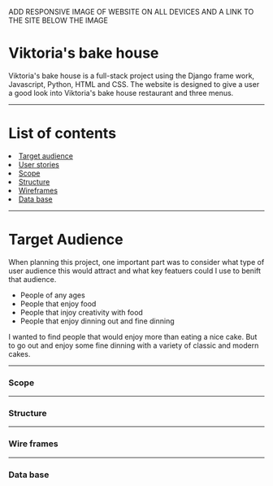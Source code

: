 
ADD RESPONSIVE IMAGE OF WEBSITE ON ALL DEVICES AND A LINK TO THE SITE BELOW THE IMAGE

# Viktoria's bake house 

Viktoria's bake house is a full-stack project using the Django frame work, Javascript, Python, HTML and CSS. The website is designed to give a user a good look into Viktoria's bake house restaurant and three menus. 

---

# List of contents

<li><a href="#target-audience">Target audience</a></li>
<li><a href="#user-stories">User stories</a></li>
<li><a href="#scope">Scope</a></li>
<li><a href="#structure">Structure</a></li>
<li><a href="#wire-frames">Wireframes</a></li>
<li><a href="#data-base">Data base</a></li>

---


# Target Audience

When planning this project, one important part was to consider what type of user audience this would attract
and what key featuers could I use to benift that audience.


 - People of any ages
 - People that enjoy food
 - People that injoy creativity with food
 - People that enjoy dinning out and fine dinning

 I wanted to find people that would enjoy more than eating a nice cake. But to go out and enjoy some fine dinning with a variety of classic and modern cakes. 
 

---

### Scope

---

### Structure


---

### Wire frames

---

### Data base